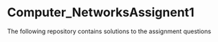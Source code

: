 # Computer_NetworksAssignent1
The following repository contains solutions to the assignment questions
